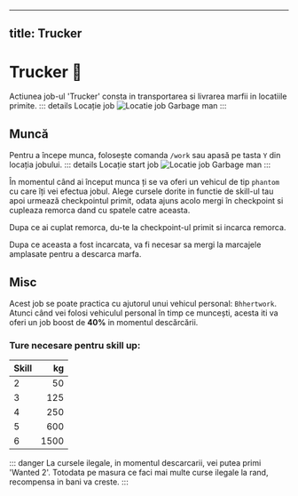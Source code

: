 
---
title: Trucker
---

# Trucker 🚚 
Actiunea job-ul 'Trucker' consta in transportarea si livrarea marfii in locatiile primite.
::: details Locație job
![Locatie job Garbage man](https://imgur.com/a/XljxwjZ "Locație job Trucker")
:::
## Muncă
Pentru a începe munca, folosește comanda `/work` sau apasă pe tasta `Y` din locația jobului.
::: details Locație start job
![Locatie job Garbage man](https://imgur.com/a/2V5vjgI "Locație job Trucker")
:::

În momentul când ai început munca ți se va oferi un vehicul de tip `phantom` cu care îți vei efectua jobul. Alege cursele dorite in functie de skill-ul tau apoi urmează checkpointul primit, odata ajuns acolo mergi în checkpoint si cupleaza remorca dand cu spatele catre aceasta.

Dupa ce ai cuplat remorca, du-te la checkpoint-ul primit si incarca remorca.

Dupa ce aceasta a fost incarcata, va fi necesar sa mergi la marcajele amplasate pentru a descarca marfa.

## Misc
Acest job se poate practica cu ajutorul unui vehicul personal: `Bhhertwork`.
Atunci când vei folosi vehiculul personal în timp ce muncești, acesta iti va oferi un job boost de **40%** in momentul descărcării.

### Ture necesare pentru skill up:

| Skill         |  kg   |
| ------------- | ----: |
| 2             | 50|
| 3             | 125|
| 4             | 250|
| 5             | 600|
| 6             | 1500|

::: danger
La cursele ilegale, in momentul descarcarii, vei putea primi 'Wanted 2'.
Totodata pe masura ce faci mai multe curse ilegale la rand, recompensa in bani va creste.
:::
